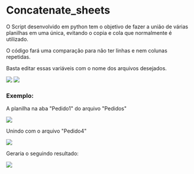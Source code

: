 # Concatenate_sheets

<p>O Script desenvolvido em python tem o objetivo de fazer a união de várias planilhas em uma única, evitando o copia e cola que normalmente é utilizado.
  
O código fará uma comparação para não ter linhas e nem colunas repetidas.

Basta editar essas variáveis com o nome dos arquivos desejados.
</p>

<img src="https://github.com/GabrielGarcoaRodrigues/Concatenate_sheets/assets/60533817/35f68382-545a-460c-aa9b-1de5be38d659">
<img src="https://github.com/GabrielGarcoaRodrigues/Concatenate_sheets/assets/60533817/a0481a12-eb54-4f53-9d19-c12ccefffeca">

<h3>Exemplo:</h3>
<p>A planilha na aba "Pedido1" do arquivo "Pedidos"</p>
<img src="https://github.com/GabrielGarcoaRodrigues/Concatenate_sheets/assets/60533817/aaa50279-2170-4a72-b910-75aa3252f23b">

<p>Unindo com o arquivo "Pedido4"</p>
<img src="https://github.com/GabrielGarcoaRodrigues/Concatenate_sheets/assets/60533817/74444332-627e-4ba7-a1c9-0c3d2dfde506">

<p>Geraria o seguindo resultado:</p>
<img src="https://github.com/GabrielGarcoaRodrigues/Concatenate_sheets/assets/60533817/794d88f9-fb2e-40b1-8780-69d935ca964b">
